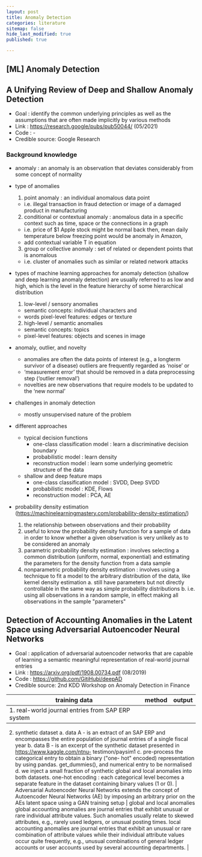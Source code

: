 ```yaml
---
layout: post
title: Anomaly Detection
categories: literature
sitemap: false
hide_last_modified: true
published: true

---
```

## [ML] Anomaly Detection

## A Unifying Review of Deep and Shallow Anomaly Detection
* Goal : identify the common underlying principles as well as the assumptions that are often made implicitly by various methods 
* Link : https://research.google/pubs/pub50044/ (05/2021)
* Code : -
* Credible source: Google Research

### Background knowledge
* anomaly : an anomaly is an observation that deviates considerably from some concept of normality 
* type of anomalies 
    1.	point anomaly : an individual anomalous data point
    - i.e. illegal transaction in fraud detection or image of a damaged product in manufacturing
    2.	conditional or contextual anomaly : anomalous data in a specific context such as time, space or the connections in a graph
    - i.e. price of $1 Apple stock might be normal back then, mean daily temperature below freezing point would be anomaly in Amazon,
    - add contextual variable T in equation
    3.	group or collective anomaly : set of related or dependent points that is anomalous
    - i.e. cluster of anomalies such as similar or related network attacks

* types of machine learning approaches for anomaly detection (shallow and deep learning anomaly detection) are usually referred to as low and high, which is the level in the feature hierarchy of some hierarchical distribution 
    1.  low-level / sensory anomalies 
    - semantic concepts: individual characters and 
    - words pixel-level features: edges or texture
    2.  high-level / semantic anomalies 
    - semantic concepts: topics 
    - pixel-level features: objects and scenes in image

* anomaly, outlier, and novelty
    - anomalies are often the data points of interest (e.g., a longterm survivor of a disease) outliers are frequently regarded as ‘noise’ or
    - ‘measurement error’ that should be removed in a data preprocessing step (‘outlier removal’) 
    - novelties are new observations that require models to be updated to the ‘new normal’
* challenges in anomaly detection
    - mostly unsupervised nature of the problem
* different approaches    
    - typical decision functions 
        * one-class classification model : learn a discriminative decision boundary 
        * probabilistic model : learn density
        * reconstruction model : learn some underlying geometric structure of the data 
    - shallow and deep feature maps 
        * one-class classification model : SVDD, Deep SVDD 
        * probabilistic model : KDE, Flows 
        * reconstruction model : PCA, AE

*  probability density estimation (https://machinelearningmastery.com/probability-density-estimation/)
    1.	the relationship between observations and their probability
    2.	useful to know the probability density function for a sample of data in order to know whether a given observation is very unlikely as to be considered an anomaly
    3.	parametric probability density estimation : involves selecting a common distribution (uniform, normal, exponential) and estimating the parameters for the density function from a data sample
    4.	nonparametric probability density estimation : involves using a technique to fit a model to the arbitrary distribution of the data, like kernel density estimation
        a.	still have parameters but not directly controllable in the same way as simple probability distributions
        b.	i.e. using all observations in a random sample, in effect making all observations in the sample "parameters"

## Detection of Accounting Anomalies in the Latent Space using Adversarial Autoencoder Neural Networks
* Goal : application of adversarial autoencoder networks that are capable of learning a semantic meaningful representation of real-world journal entries
* Link : https://arxiv.org/pdf/1908.00734.pdf (08/2019)
* Code : https://github.com/GitiHubi/deepAD
* Credible source: 2nd KDD Workshop on Anomaly Detection in Finance


| training data | method | output |
| --- | --- | --- |
| 1. real-world journal entries from SAP ERP system
2. synthetic dataset
a. data A - is an extract of
an SAP ERP and encompasses the entire population of journal entries of a single fiscal year
b. data B - is an excerpt of the synthetic dataset presented in https://www.kaggle.com/ntnu- testimon/paysim1
c. pre-process the categorical entry to obtain a binary ("one- hot" encoded) representation by using pandas. get_dummies(), and numerical entry to be normalised
d. we inject a small fraction of synthetic global and local anomalies into both datasets.
one-hot encoding : each categorical level becomes a separate feature in the dataset containing binary values (1 or 0). | Adversarial Autoencoder Neural Networks
extends the concept of Autoencoder Neural Networks (AE) by imposing an arbitrary prior on the AEs latent space using a GAN training setup | global and local anomalies
global accounting anomalies are journal entries that exhibit unusual or rare individual attribute values. Such anomalies usually relate to skewed attributes, e.g., rarely used ledgers, or unusual posting times.
local accounting anomalies are journal entries that exhibit an unusual or rare combination of attribute values while their individual attribute values occur quite frequently, e.g., unusual combinations of general ledger accounts or user accounts used by several accounting departments. | 

